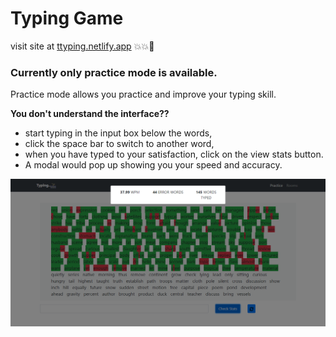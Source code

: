 # Typing Game

visit site at [ttyping.netlify.app](https://ttyping.netlify.app) 💥💥💌

### Currently only practice mode is available.

Practice mode allows you practice and improve your typing skill.

__You don't understand the interface??__
*    start typing in the input box below the words,
*    click the space bar to switch to another word,
*    when you have typed to your satisfaction, click on the view stats button.
*    A modal would pop up showing you your speed and accuracy.

![banner](/assets/banner.png)